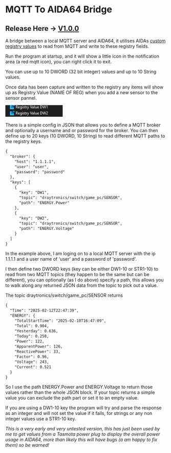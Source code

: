 # MQTT To AIDA64 Bridge

## Release Here -> [V1.0.0](https://github.com/ghostseven/MQTT-To-AIDA64-Bridge/releases/tag/v1.0.0)

A bridge between a local MQTT server and AIDA64, it utilises AIDAs [custom registry values](https://www.aida64.com/user-manual/hardware-monitoring/displaying-custom-values) to read from MQTT and write to these registry fields. 

Run the program at startup, and it will show a little icon in the notification area (a red mqtt icon), you can right click it to exit.  

You can use up to 10 DWORD (32 bit integer) values and up to 10 String values. 

Once data has been capture and written to the registry any items will show up as Registry Value (NAME OF REG) when you add a new sensor to the sensor pannel. 

![](reg-values-in-aida.png) 

There is a simple config in JSON that allows you to define a MQTT broker and optionally a username and or password for the broker. You can then define up to 20 keys (10 DWORD, 10 String) to read different MQTT paths to the registry keys.

    {
      "broker": {
        "host": "1.1.1.1",
        "user": "user",
        "password": "password"
      },
      "keys": [
        {
          "key": "DW1",
          "topic": "draytronics/switch/game_pc/SENSOR",
          "path": "ENERGY.Power"
        },
        {
          "key": "DW2",
          "topic": "draytronics/switch/game_pc/SENSOR",
          "path": "ENERGY.Voltage"
        }
      ]
    }

In the example above, I am loging on to a local MQTT server with the ip 1.1.1.1 and a user name of 'user' and a password of 'password'. 

I then define two DWORD keys (key can be either DW1-10 or STR1-10) to read from two MQTT topics (they happen to be the same but can be different), 
you can optionally (as I do above) specify a path, this allows you to walk along any returned JSON data from the topic to pick out a value.  

The topic draytronics/switch/game_pc/SENSOR returns 

    {
      "Time": "2025-02-12T22:47:39",
      "ENERGY": {
        "TotalStartTime": "2025-02-10T16:47:09",
        "Total": 0.904,
        "Yesterday": 0.636,
        "Today": 0.258,
        "Power": 122,
        "ApparentPower": 126,
        "ReactivePower": 33,
        "Factor": 0.96,
        "Voltage": 243,
        "Current": 0.521
      }
    }

So I use the path ENERGY.Power and ENERGY.Voltage to return those values rather than the whole JSON block.  If your topic returns a simple value you can exclude the path part or set it to an empty value.

If you are using a DW1-10 key the program will try and parse the response as an integer and will not set the value if it fails, for strings or any non integer values use a STR1-10 key.


*This is a very early and very untested version, this has just been used by me to get values from a Tasmota power plug to display the overall power usage in AIDA64, more than likely this will have bugs (a am happy to fix them) so be warned!*
